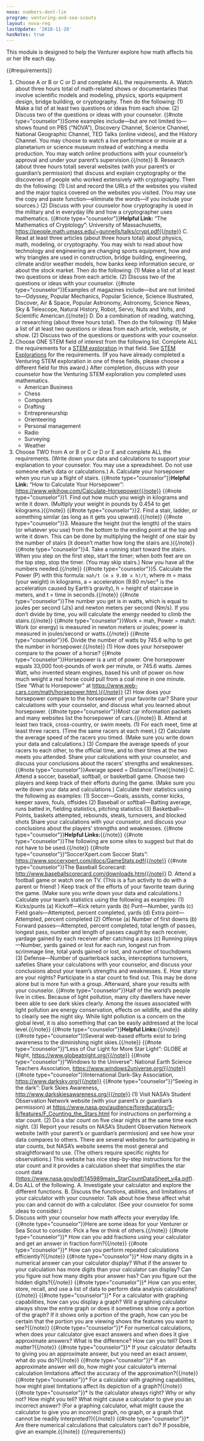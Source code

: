 ```yaml
---
nova: numbers-dont-lie
program: venturing-and-sea-scouts
layout: nova-req
lastUpdate: '2018-11-28'
hasNotes: true
---
```


This module is designed to help the Venturer explore how math affects his or her life each day.

{{#requirements}}
1. Choose A or B or C or D and complete ALL the requirements.
    A. Watch about three hours total of math-related shows or documentaries that involve scientific models and modeling, physics, sports equipment design, bridge building, or cryptography. Then do the following:
        (1) Make a list of at least two questions or ideas from each show.
        (2) Discuss two of the questions or ideas with your counselor.
        {{#note type="counselor"}}Some examples include—but are not limited to—shows found on PBS (“NOVA”), Discovery Channel, Science Channel, National Geographic Channel, TED Talks (online videos), and the History Channel. You may choose to watch a live performance or movie at a planetarium or science museum instead of watching a media production. You may watch online productions with your counselor’s approval and under your parent’s supervision.{{/note}}
    B. Research (about three hours total) several websites (with your parent’s or guardian’s permission) that discuss and explain cryptography or the discoveries of people who worked extensively with cryptography. Then do the following:
        (1) List and record the URLs of the websites you visited and the major topics covered on the websites you visited. (You may use the copy and paste function—eliminate the words—if you include your sources.)
        (2) Discuss with your counselor how cryptography is used in the military and in everyday life and how a cryptographer uses mathematics.
        {{#note type="counselor"}}**Helpful Link:** “The Mathematics of Cryptology”: University of Massachusetts, https://people.math.umass.edu/~gunnells/talks/crypt.pdf{{/note}}
    C. Read at least three articles (about three hours total) about physics, math, modeling, or cryptography. You may wish to read about how technology and engineering are changing sports equipment, how and why triangles are used in construction, bridge building, engineering, climate and/or weather models, how banks keep information secure, or about the stock market. Then do the following:
        (1) Make a list of at least two questions or ideas from each article.
        (2) Discuss two of the questions or ideas with your counselor.
        {{#note type="counselor"}}Examples of magazines include—but are not limited to—Odyssey, Popular Mechanics, Popular Science, Science Illustrated, Discover, Air & Space, Popular Astronomy, Astronomy, Science News, Sky & Telescope, Natural History, Robot, Servo, Nuts and Volts, and Scientific American.{{/note}}
    D. Do a combination of reading, watching, or researching (about three hours total). Then do the following:
        (1) Make a list of at least two questions or ideas from each article, website, or show.
        (2) Discuss two of the questions or questions with your counselor.
2. Choose ONE STEM field of interest from the following list. Complete ALL the requirements for a [STEM exploration](../../explorations/) in that field. See [STEM Explorations](../../explorations/) for the requirements. (If you have already completed a Venturing STEM exploration in one of these fields, please choose a different field for this award.) After completion, discuss with your counselor how the Venturing STEM exploration you completed uses mathematics.
    * American Business
    * Chess
    * Computers
    * Drafting
    * Entrepreneurship
    * Orienteering
    * Personal management
    * Radio
    * Surveying
    * Weather
3. Choose TWO from A or B or C or D or E and complete ALL the requirements. (Write down your data and calculations to support your explanation to your counselor. You may use a spreadsheet. Do not use someone else’s data or calculations.)
    A. Calculate your horsepower when you run up a flight of stairs.
        {{#note type="counselor"}}**Helpful Link:** “How to Calculate Your Horsepower”: https://www.wikihow.com/Calculate-Horsepower{{/note}}
        {{#note type="counselor"}}1. Find out how much you weigh in kilograms and write it down. (Multiply your weight in pounds by 0.454 to get kilograms.){{/note}}
        {{#note type="counselor"}}2. Find a stair, ladder, or something similar (as long as it gets you upward).{{/note}}
        {{#note type="counselor"}}3. Measure the height (not the length) of the stairs (or whatever you use) from the bottom to the ending point at the top and write it down. This can be done by multiplying the height of one stair by the number of stairs (it doesn’t matter how long the stairs are.){{/note}}
        {{#note type="counselor"}}4. Take a running start toward the stairs. When you step on the first step, start the timer; when both feet are on the top step, stop the timer. (You may skip stairs.) Now you have all the numbers needed.{{/note}}
        {{#note type="counselor"}}5. Calculate the Power (P) with this formula: `mah/t (m x 9.80 x h)/t`, where m = mass (your weight) in kilograms, a = acceleration (9.80 m/sec² is the acceleration caused by Earth’s gravity), h = height of staircase in meters, and t = time in seconds.{{/note}}
            {{#note type="counselor"}}The number you get is in watts, which is equal to joules per second (J/s) and newton meters per second (Nm/s). If you don’t divide by time, you will calculate the energy needed to climb the stairs.{{/note}}
            {{#note type="counselor"}}Work = mah, Power = mah/t: Work (or energy) is measured in newton meters or joules; power is measured in joules/second or watts.{{/note}}
        {{#note type="counselor"}}6. Divide the number of watts by 745.6 w/hp to get the number in horsepower.{{/note}}
        (1) How does your horsepower compare to the power of a horse?
            {{#note type="counselor"}}Horsepower is a unit of power. One horsepower equals 33,000 foot-pounds of work per minute, or 745.6 watts. James Watt, who invented steam engines, based his unit of power on how much weight a real horse could pull from a coal mine in one minute. (See “What Is Horsepower” at https://www.web-cars.com/math/horsepower.html.){{/note}}
        (2) How does your horsepower compare to the horsepower of your favorite car?
        Share your calculations with your counselor, and discuss what you learned about horsepower.
        {{#note type="counselor"}}Most car information packets and many websites list the horsepower of cars.{{/note}}
    B. Attend at least two track, cross-country, or swim meets.
        (1) For each meet, time at least three racers. (Time the same racers at each meet.)
        (2) Calculate the average speed of the racers you timed. (Make sure you write down your data and calculations.)
        (3) Compare the average speeds of your racers to each other, to the official time, and to their times at the two meets you attended.
        Share your calculations with your counselor, and discuss your conclusions about the racers’ strengths and weaknesses.
        {{#note type="counselor"}}Average speed = Distance/Time{{/note}}
    C. Attend a soccer, baseball, softball, or basketball game. Choose two players and keep track of their efforts during the game. (Make sure you write down your data and calculations.) Calculate their statistics using the following as examples:
        (1) Soccer—Goals, assists, corner kicks, keeper saves, fouls, offsides
        (2) Baseball or softball—Batting average, runs batted in, fielding statistics, pitching statistics
        (3) Basketball—Points, baskets attempted, rebounds, steals, turnovers, and blocked shots
        Share your calculations with your counselor, and discuss your conclusions about the players’ strengths and weaknesses.
        {{#note type="counselor"}}**Helpful Links:**{{/note}}
        {{#note type="counselor"}}The following are some sites to suggest but that do not have to be used.{{/note}}
        {{#note type="counselor"}}“SoccerXpert.com Soccer Stats”: https://www.soccerxpert.com/docs/GameStats.pdf{{/note}}
        {{#note type="counselor"}}The Baseball Scorecard: http://www.baseballscorecard.com/downloads.htm{{/note}}
    D. Attend a football game or watch one on TV. (This is a fun activity to do with a parent or friend! ) Keep track of the efforts of your favorite team during the game. (Make sure you write down your data and calculations.) Calculate your team’s statistics using the following as examples:
        (1) Kicks/punts
            (a) Kickoff—Kick return yards
            (b) Punt—Number, yards
            (c) Field goals—Attempted, percent completed, yards
            (d) Extra point—Attempted, percent completed
        (2) Offense
            (a) Number of first downs
            (b) Forward passes—Attempted, percent completed, total length of passes, longest pass, number and length of passes caught by each receiver, yardage gained by each receiver after catching a pass
            (c) Running plays—Number, yards gained or lost for each run, longest run from scrimmage line, total yards gained or lost, and number of touchdowns
        (3) Defense—Number of quarterback sacks, interceptions turnovers, safeties
        Share your calculations with your counselor, and discuss your conclusions about your team’s strengths and weaknesses.
    E. How starry are your nights? Participate in a star count to find out. This may be done alone but is more fun with a group. Afterward, share your results with your counselor.
        {{#note type="counselor"}}Half of the world’s people live in cities. Because of light pollution, many city dwellers have never been able to see dark skies clearly. Among the issues associated with light pollution are energy conservation, effects on wildlife, and the ability to clearly see the night sky. While light pollution is a concern on the global level, it is also something that can be easily addressed at the local level.{{/note}}
        {{#note type="counselor"}}**Helpful Links:**{{/note}}
        {{#note type="counselor"}}Several web-based efforts exist to bring awareness to the diminishing night skies.{{/note}}
        {{#note type="counselor"}}“Less of Our Light for More Star Light”: GLOBE at Night, https://www.globeatnight.org/{{/note}}
        {{#note type="counselor"}}“Windows to the Universe”: National Earth Science Teachers Association, https://www.windows2universe.org/{{/note}}
        {{#note type="counselor"}}International Dark-Sky Association, https://www.darksky.org/{{/note}}
        {{#note type="counselor"}}“Seeing in the dark”: Dark Skies Awareness, http://www.darkskiesawareness.org/{{/note}}
        (1) Visit NASA’s Student Observation Network website (with your parent’s or guardian’s permission) at https://www.nasa.gov/audience/foreducators/5-8/features/F_Counting_the_Stars.html for instructions on performing a star count.
        (2) Do a star count on five clear nights at the same time each night.
        (3) Report your results on NASA’s Student Observation Network website (with your parent’s or guardian’s permission) and see how your data compares to others. There are several websites for participating in star counts, but NASA’s website seems the most general and straightforward to use. (The others require specific nights for observations.) This website has nice step-by-step instructions for the star count and it provides a calculation sheet that simplifies the star count data (https://www.nasa.gov/pdf/145989main_StarCountDataSheet_v4a.pdf).
4. Do ALL of the following.
    A. Investigate your calculator and explore the different functions.
    B. Discuss the functions, abilities, and limitations of your calculator with your counselor.  Talk about how these affect what you can and cannot do with a calculator. (See your counselor for some ideas to consider.)
5. Discuss with your counselor how math affects your everyday life.
    {{#note type="counselor"}}Here are some ideas for your Venturer or Sea Scout to consider. Pick a few or think of others.{{/note}}
    {{#note type="counselor"}}* How can you add fractions using your calculator and get an answer in fraction form?{{/note}}
    {{#note type="counselor"}}* How can you perform repeated calculations efficiently?{{/note}}
    {{#note type="counselor"}}* How many digits in a numerical answer can your calculator display? What if the answer to your calculation has more digits than your calculator can display? Can you figure out how many digits your answer has? Can you figure out the hidden digits?{{/note}}
    {{#note type="counselor"}}* How can you enter, store, recall, and use a list of data to perform data analysis calculations?{{/note}}
    {{#note type="counselor"}}* For a calculator with graphing capabilities, how can you display a graph? Will a graphing calculator always show the entire graph or does it sometimes show only a portion of the graph? If it shows only a portion of the graph, how can you be certain that the portion you are viewing shows the features you want to see?{{/note}}
    {{#note type="counselor"}}* For numerical calculations, when does your calculator give exact answers and when does it give approximate answers? What is the difference? How can you tell? Does it matter?{{/note}}
    {{#note type="counselor"}}* If your calculator defaults to giving you an approximate answer, but you need an exact answer, what do you do?{{/note}}
    {{#note type="counselor"}}* If an approximate answer will do, how might your calculator’s internal calculation limitations affect the accuracy of the approximation?{{/note}}
    {{#note type="counselor"}}* For a calculator with graphing capabilities, how might pixel limitations affect its depiction of a graph?{{/note}}
    {{#note type="counselor"}}* Is the calculator always right? Why or why not? How might you tell? What might cause a calculator to give you an incorrect answer? (For a graphing calculator, what might cause the calculator to give you an incorrect graph, no graph, or a graph that cannot be readily interpreted?){{/note}}
    {{#note type="counselor"}}* Are there numerical calculations that calculators can’t do? If possible, give an example.{{/note}}
{{/requirements}}

